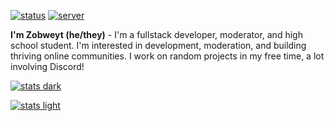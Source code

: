 [![status](https://dcbadge.vercel.app/api/shield/621276641166884867?style=flat&theme=clean-inverted)](https://discord.com/users/621276641166884867)
[![server](https://dcbadge.vercel.app/api/server/YpxnjnMrYT?style=flat&theme=clean-inverted)](https://dsc.gg/zobweyt)

**I'm Zobweyt (he/they)** - I'm a fullstack developer, moderator, and high school student. I'm interested in development, moderation, and building thriving online communities. I work on random projects in my free time, a lot involving Discord!

[![stats dark](https://github-readme-stats.vercel.app/api?username=zobweyt&show_icons=true&title_color=58a6ff&text_color=c9d1d9&icon_color=58a6ff&border_color=30363d&bg_color=0d1117&custom_title=Statistics%20Overview&count_private=true#gh-dark-mode-only)](https://github.com/zobweyt?tab=repositories&q=&type=&language=&sort=name#gh-dark-mode-only)

[![stats light](https://github-readme-stats.vercel.app/api?username=zobweyt&show_icons=true&theme=default&custom_title=Statistics%20Overview&count_private=true#gh-light-mode-only)](https://github.com/zobweyt?tab=repositories&q=&type=&language=&sort=name#gh-light-mode-only)
